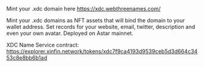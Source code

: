 Mint your .xdc domain here https://xdc.webthreenames.com/

Mint your .xdc domains as NFT assets that will bind the domain to your wallet address. Set records for your website, email, twitter, description and even your own avatar. Deployed on Astar mainnet.

XDC Name Service contract: https://explorer.xinfin.network/tokens/xdc7f9ca4193d9539ceb5d3d664c3453c8e8bb6b1ad
